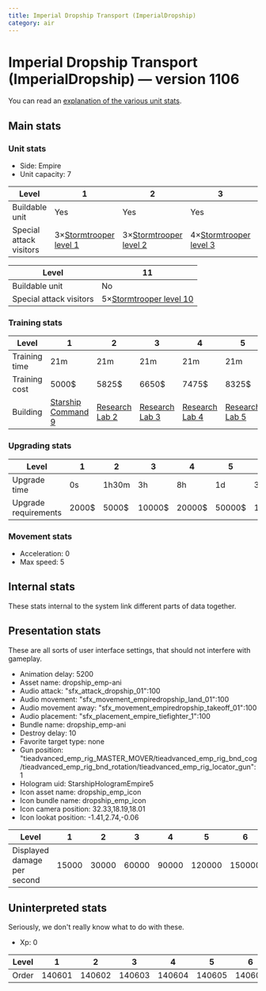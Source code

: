 ```yaml
---
title: Imperial Dropship Transport (ImperialDropship)
category: air
---
```


# Imperial Dropship Transport (ImperialDropship) — version 1106

You can read an [explanation  of the various unit stats](unitexplained.md).

## Main stats

### Unit stats

  * Side: Empire
  * Unit capacity: 7

|Level                  |1                                           |2                                           |3                                           |4                                           |5                                           |6                                           |7                                           |8                                           |9                                           |10                                           |
|-----------------------|--------------------------------------------|--------------------------------------------|--------------------------------------------|--------------------------------------------|--------------------------------------------|--------------------------------------------|--------------------------------------------|--------------------------------------------|--------------------------------------------|---------------------------------------------|
|Buildable unit         |Yes                                         |Yes                                         |Yes                                         |Yes                                         |Yes                                         |Yes                                         |Yes                                         |Yes                                         |Yes                                         |Yes                                          |
|Special attack visitors|3×[Stormtrooper level 1](StormDropship.html)|3×[Stormtrooper level 2](StormDropship.html)|4×[Stormtrooper level 3](StormDropship.html)|4×[Stormtrooper level 4](StormDropship.html)|5×[Stormtrooper level 5](StormDropship.html)|5×[Stormtrooper level 6](StormDropship.html)|5×[Stormtrooper level 7](StormDropship.html)|5×[Stormtrooper level 8](StormDropship.html)|5×[Stormtrooper level 9](StormDropship.html)|5×[Stormtrooper level 10](StormDropship.html)|


|Level                  |11                                           |
|-----------------------|---------------------------------------------|
|Buildable unit         |No                                           |
|Special attack visitors|5×[Stormtrooper level 10](StormDropship.html)|


### Training stats

|Level        |1                                            |2                                      |3                                      |4                                      |5                                      |6                                      |7                                      |8                                      |9                                      |10-11                                   |
|-------------|---------------------------------------------|---------------------------------------|---------------------------------------|---------------------------------------|---------------------------------------|---------------------------------------|---------------------------------------|---------------------------------------|---------------------------------------|----------------------------------------|
|Training time|21m                                          |21m                                    |21m                                    |21m                                    |21m                                    |28m                                    |28m                                    |35m                                    |35m                                    |42m                                     |
|Training cost|5000$                                        |5825$                                  |6650$                                  |7475$                                  |8325$                                  |9150$                                  |9975$                                  |10800$                                 |11650$                                 |12475$                                  |
|Building     |[Starship Command 9](empireFleetCommand.html)|[Research Lab 2](empireOffenseLab.html)|[Research Lab 3](empireOffenseLab.html)|[Research Lab 4](empireOffenseLab.html)|[Research Lab 5](empireOffenseLab.html)|[Research Lab 6](empireOffenseLab.html)|[Research Lab 7](empireOffenseLab.html)|[Research Lab 8](empireOffenseLab.html)|[Research Lab 9](empireOffenseLab.html)|[Research Lab 10](empireOffenseLab.html)|


### Upgrading stats

|Level               |1    |2    |3     |4     |5     |6      |7      |8      |9       |10-11   |
|--------------------|-----|-----|------|------|------|-------|-------|-------|--------|--------|
|Upgrade time        |0s   |1h30m|3h    |8h    |1d    |3d     |5d     |1w     |1w3d    |2w      |
|Upgrade requirements|2000$|5000$|10000$|20000$|50000$|135000$|225000$|450000$|1500000$|2500000$|


### Movement stats

  * Acceleration: 0
  * Max speed: 5

## Internal stats

These stats internal to the system link different parts of data together.


## Presentation stats

These are all sorts of user interface settings, that should not interfere with gameplay.

  * Animation delay: 5200
  * Asset name: dropship_emp-ani
  * Audio attack: "sfx_attack_dropship_01":100
  * Audio movement: "sfx_movement_empiredropship_land_01":100
  * Audio movement away: "sfx_movement_empiredropship_takeoff_01":100
  * Audio placement: "sfx_placement_empire_tiefighter_1":100
  * Bundle name: dropship_emp-ani
  * Destroy delay: 10
  * Favorite target type: none
  * Gun position: "tieadvanced_emp_rig_MASTER_MOVER/tieadvanced_emp_rig_bnd_cog/tieadvanced_emp_rig_bnd_rotation/tieadvanced_emp_rig_locator_gun":1
  * Hologram uid: StarshipHologramEmpire5
  * Icon asset name: dropship_emp_icon
  * Icon bundle name: dropship_emp_icon
  * Icon camera position: 32.33,18.19,18.01
  * Icon lookat position: -1.41,2.74,-0.06

|Level                      |1    |2    |3    |4    |5     |6     |7     |8     |9     |10-11 |
|---------------------------|-----|-----|-----|-----|------|------|------|------|------|------|
|Displayed damage per second|15000|30000|60000|90000|120000|150000|180000|210000|240000|270000|


## Uninterpreted stats

Seriously, we don't really know what to do with these.

  * Xp: 0

|Level|1     |2     |3     |4     |5     |6     |7     |8     |9     |10-11 |
|-----|------|------|------|------|------|------|------|------|------|------|
|Order|140601|140602|140603|140604|140605|140606|140607|140608|140609|140610|


